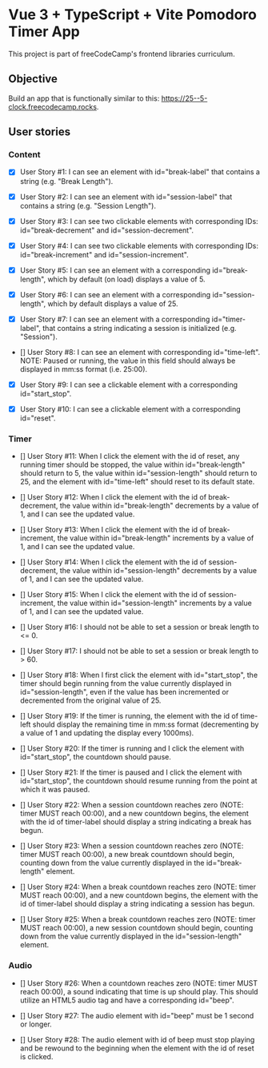 # Vue 3 + TypeScript + Vite Pomodoro Timer App

This project is part of freeCodeCamp's frontend libraries curriculum.

## Objective

Build an app that is functionally similar to this: https://25--5-clock.freecodecamp.rocks.

## User stories

### Content

- [x] User Story #1: I can see an element with id="break-label" that contains a string (e.g. "Break Length").

- [x] User Story #2: I can see an element with id="session-label" that contains a string (e.g. "Session Length").

- [x] User Story #3: I can see two clickable elements with corresponding IDs: id="break-decrement" and id="session-decrement".

- [x] User Story #4: I can see two clickable elements with corresponding IDs: id="break-increment" and id="session-increment".

- [x] User Story #5: I can see an element with a corresponding id="break-length", which by default (on load) displays a value of 5.

- [x] User Story #6: I can see an element with a corresponding id="session-length", which by default displays a value of 25.

- [x] User Story #7: I can see an element with a corresponding id="timer-label", that contains a string indicating a session is initialized (e.g. "Session").

- [] User Story #8: I can see an element with corresponding id="time-left". NOTE: Paused or running, the value in this field should always be displayed in mm:ss format (i.e. 25:00).

- [x] User Story #9: I can see a clickable element with a corresponding id="start_stop".

- [x] User Story #10: I can see a clickable element with a corresponding id="reset".

### Timer

- [] User Story #11: When I click the element with the id of reset, any running timer should be stopped, the value within id="break-length" should return to 5, the value within id="session-length" should return to 25, and the element with id="time-left" should reset to its default state.

- [] User Story #12: When I click the element with the id of break-decrement, the value within id="break-length" decrements by a value of 1, and I can see the updated value.

- [] User Story #13: When I click the element with the id of break-increment, the value within id="break-length" increments by a value of 1, and I can see the updated value.

- [] User Story #14: When I click the element with the id of session-decrement, the value within id="session-length" decrements by a value of 1, and I can see the updated value.

- [] User Story #15: When I click the element with the id of session-increment, the value within id="session-length" increments by a value of 1, and I can see the updated value.

- [] User Story #16: I should not be able to set a session or break length to <= 0.

- [] User Story #17: I should not be able to set a session or break length to > 60.

- [] User Story #18: When I first click the element with id="start_stop", the timer should begin running from the value currently displayed in id="session-length", even if the value has been incremented or decremented from the original value of 25.

- [] User Story #19: If the timer is running, the element with the id of time-left should display the remaining time in mm:ss format (decrementing by a value of 1 and updating the display every 1000ms).

- [] User Story #20: If the timer is running and I click the element with id="start_stop", the countdown should pause.

- [] User Story #21: If the timer is paused and I click the element with id="start_stop", the countdown should resume running from the point at which it was paused.

- [] User Story #22: When a session countdown reaches zero (NOTE: timer MUST reach 00:00), and a new countdown begins, the element with the id of timer-label should display a string indicating a break has begun.

- [] User Story #23: When a session countdown reaches zero (NOTE: timer MUST reach 00:00), a new break countdown should begin, counting down from the value currently displayed in the id="break-length" element.

- [] User Story #24: When a break countdown reaches zero (NOTE: timer MUST reach 00:00), and a new countdown begins, the element with the id of timer-label should display a string indicating a session has begun.

- [] User Story #25: When a break countdown reaches zero (NOTE: timer MUST reach 00:00), a new session countdown should begin, counting down from the value currently displayed in the id="session-length" element.

### Audio

- [] User Story #26: When a countdown reaches zero (NOTE: timer MUST reach 00:00), a sound indicating that time is up should play. This should utilize an HTML5 audio tag and have a corresponding id="beep".

- [] User Story #27: The audio element with id="beep" must be 1 second or longer.

- [] User Story #28: The audio element with id of beep must stop playing and be rewound to the beginning when the element with the id of reset is clicked.
